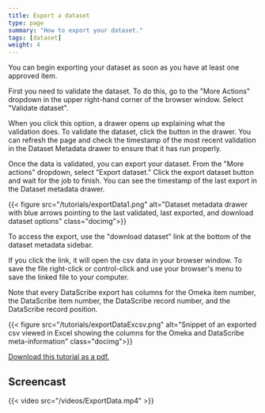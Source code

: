 ```yaml
---
title: Export a dataset
type: page
summary: "How to export your dataset."
tags: [dataset]
weight: 4
---
```


You can begin exporting your dataset as soon as you have at least one approved item.

First you need to validate the dataset. To do this, go to the "More Actions" dropdown in the upper right-hand corner of the browser window. Select "Validate dataset".

When you click this option, a drawer opens up explaining what the validation does. To validate the dataset, click the button in the drawer. You can refresh the page and check the timestamp of the most recent validation in the Dataset Metadata drawer to ensure that it has run properly.

Once the data is validated, you can export your dataset. From the "More actions" dropdown, select "Export dataset." Click the export dataset button and wait for the job to finish. You can see the timestamp of the last export in the Dataset metadata drawer.

{{< figure src="/tutorials/exportData1.png" alt="Dataset metadata drawer with blue arrows pointing to the last validated, last exported, and download dataset options" class="docimg">}}

To access the export, use the "download dataset" link at the bottom of the dataset metadata sidebar.

If you click the link, it will open the csv data in your browser window. To save the file right-click or control-click and use your browser's menu to save the linked file to your computer.

Note that every DataScribe export has columns for the Omeka item number, the DataScribe item number, the DataScribe record number, and the DataScribe record position.

{{< figure src="/tutorials/exportDataExcsv.png" alt="Snippet of an exported csv viewed in Excel showing the columns for the Omeka and DataScribe meta-information" class="docimg">}}

[Download this tutorial as a pdf.](/tutorials/exportDataset.pdf)

## Screencast

{{< video src="/videos/ExportData.mp4" >}}
